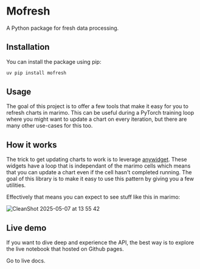 # Mofresh

A Python package for fresh data processing.

## Installation

You can install the package using pip:

```bash
uv pip install mofresh
```

## Usage

The goal of this project is to offer a few tools that make it easy for you to refresh charts in marimo. This can be useful during a PyTorch training loop where you might want to update a chart on every iteration, but there are many other use-cases for this too.

## How it works

The trick to get updating charts to work is to leverage [anywidget](https://anywidget.dev/). These widgets have a loop that is independant of the marimo cells which means that you can update a chart even if the cell hasn't completed running. The goal of this library is to make it easy to use this pattern by giving you a few utilities.

Effectively that means you can expect to see stuff like this in marimo: 

![CleanShot 2025-05-07 at 13 55 42](https://github.com/user-attachments/assets/4ccee74f-b89c-4af5-8188-9124da6d1fa1)

## Live demo 

If you want to dive deep and experience the API, the best way is to explore the live notebook that hosted on Github pages. 

Go to live docs. 

